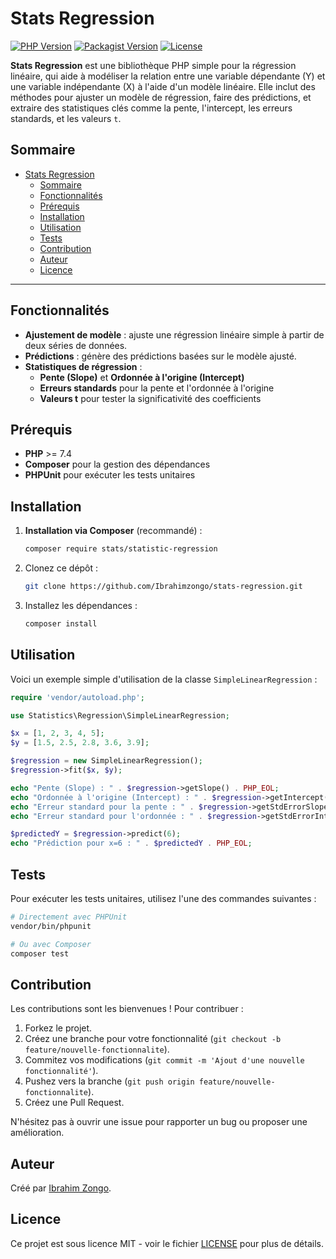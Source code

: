 
# Stats Regression

[![PHP Version](https://img.shields.io/badge/php-%3E%3D7.4-blue)](https://www.php.net/)
[![Packagist Version](https://img.shields.io/packagist/v/azongo/stats-regression)](https://packagist.org/packages/azongo/stats-regression)
[![License](https://img.shields.io/github/license/Ibrahimzongo/stats-regression)](LICENSE)

**Stats Regression** est une bibliothèque PHP simple pour la régression linéaire, qui aide à modéliser la relation entre une variable dépendante (Y) et une variable indépendante (X) à l'aide d'un modèle linéaire. Elle inclut des méthodes pour ajuster un modèle de régression, faire des prédictions, et extraire des statistiques clés comme la pente, l'intercept, les erreurs standards, et les valeurs `t`.

## Sommaire
- [Stats Regression](#stats-regression)
  - [Sommaire](#sommaire)
  - [Fonctionnalités](#fonctionnalités)
  - [Prérequis](#prérequis)
  - [Installation](#installation)
  - [Utilisation](#utilisation)
  - [Tests](#tests)
  - [Contribution](#contribution)
  - [Auteur](#auteur)
  - [Licence](#licence)

---

## Fonctionnalités

- **Ajustement de modèle** : ajuste une régression linéaire simple à partir de deux séries de données.
- **Prédictions** : génère des prédictions basées sur le modèle ajusté.
- **Statistiques de régression** :
  - **Pente (Slope)** et **Ordonnée à l'origine (Intercept)**
  - **Erreurs standards** pour la pente et l'ordonnée à l'origine
  - **Valeurs t** pour tester la significativité des coefficients

## Prérequis

- **PHP** >= 7.4
- **Composer** pour la gestion des dépendances
- **PHPUnit** pour exécuter les tests unitaires

## Installation

1. **Installation via Composer** (recommandé) :
   ```bash
   composer require stats/statistic-regression

2. Clonez ce dépôt :
   ```bash
   git clone https://github.com/Ibrahimzongo/stats-regression.git
   ```
3. Installez les dépendances :
   ```bash
   composer install
   ```

## Utilisation

Voici un exemple simple d'utilisation de la classe `SimpleLinearRegression` :

```php
require 'vendor/autoload.php';

use Statistics\Regression\SimpleLinearRegression;

$x = [1, 2, 3, 4, 5];
$y = [1.5, 2.5, 2.8, 3.6, 3.9];

$regression = new SimpleLinearRegression();
$regression->fit($x, $y);

echo "Pente (Slope) : " . $regression->getSlope() . PHP_EOL;
echo "Ordonnée à l'origine (Intercept) : " . $regression->getIntercept() . PHP_EOL;
echo "Erreur standard pour la pente : " . $regression->getStdErrorSlope() . PHP_EOL;
echo "Erreur standard pour l'ordonnée : " . $regression->getStdErrorIntercept() . PHP_EOL;

$predictedY = $regression->predict(6);
echo "Prédiction pour x=6 : " . $predictedY . PHP_EOL;
```

## Tests

Pour exécuter les tests unitaires, utilisez l'une des commandes suivantes :

```bash
# Directement avec PHPUnit
vendor/bin/phpunit

# Ou avec Composer 
composer test
```

## Contribution

Les contributions sont les bienvenues ! Pour contribuer :

1. Forkez le projet.
2. Créez une branche pour votre fonctionnalité (`git checkout -b feature/nouvelle-fonctionnalite`).
3. Commitez vos modifications (`git commit -m 'Ajout d'une nouvelle fonctionnalité'`).
4. Pushez vers la branche (`git push origin feature/nouvelle-fonctionnalite`).
5. Créez une Pull Request.

N'hésitez pas à ouvrir une issue pour rapporter un bug ou proposer une amélioration.

## Auteur

Créé par [Ibrahim Zongo](https://github.com/Ibrahimzongo).

## Licence

Ce projet est sous licence MIT - voir le fichier [LICENSE](LICENSE) pour plus de détails.
